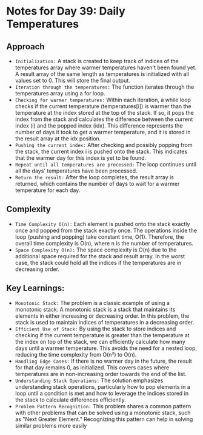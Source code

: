 # Notes for Day 39: Daily Temperatures

## Approach

- `Initialization:` A stack is created to keep track of indices of the temperatures array where warmer temperatures haven't been found yet.
  A result array of the same length as temperatures is initialized with all values set to 0. This will store the final output.
- `Iteration through the temperatures:` The function iterates through the temperatures array using a for loop.
- `Checking for warmer temperatures:` Within each iteration, a while loop checks if the current temperature (temperatures[i]) is warmer than the temperature at the index stored at the top of the stack.
  If so, it pops the index from the stack and calculates the difference between the current index (i) and the popped index (idx). This difference represents the number of days it took to get a warmer temperature, and it is stored in the result array at the idx position.
- `Pushing the current index:` After checking and possibly popping from the stack, the current index i is pushed onto the stack. This indicates that the warmer day for this index is yet to be found.
- `Repeat until all temperatures are processed:` The loop continues until all the days' temperatures have been processed.
- `Return the result:` After the loop completes, the result array is returned, which contains the number of days to wait for a warmer temperature for each day.

## Complexity

- `Time Complexity O(n):`
  Each element is pushed onto the stack exactly once and popped from the stack exactly once. The operations inside the loop (pushing and popping) take constant time, O(1).
  Therefore, the overall time complexity is O(n), where n is the number of temperatures.
- `Space Complexity O(n):`
  The space complexity is O(n) due to the additional space required for the stack and result array. In the worst case, the stack could hold all the indices if the temperatures are in decreasing order.

## Key Learnings:

- `Monotonic Stack:` The problem is a classic example of using a monotonic stack. A monotonic stack is a stack that maintains its elements in either increasing or decreasing order. In this problem, the stack is used to maintain indices of temperatures in a decreasing order.
- `Efficient Use of Stack:` By using the stack to store indices and checking if the current temperature is greater than the temperature at the index on top of the stack, we can efficiently calculate how many days until a warmer temperature. This avoids the need for a nested loop, reducing the time complexity from O(n²) to O(n).
- `Handling Edge Cases:` If there is no warmer day in the future, the result for that day remains 0, as initialized. This covers cases where temperatures are in non-increasing order towards the end of the list.
- `Understanding Stack Operations:` The solution emphasizes understanding stack operations, particularly how to pop elements in a loop until a condition is met and how to leverage the indices stored in the stack to calculate differences efficiently.
- `Problem Pattern Recognition:` This problem shares a common pattern with other problems that can be solved using a monotonic stack, such as "Next Greater Element." Recognizing this pattern can help in solving similar problems more easily
